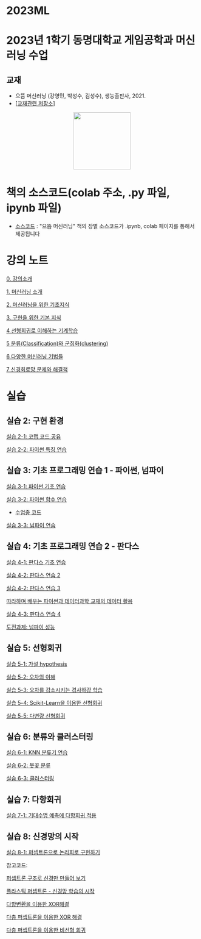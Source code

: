 # 2023ML

# 2023년 1학기 동명대학교 게임공학과 머신러닝 수업

## 교재 

 * 으뜸 머신러닝 (강영민, 박성수, 김성수), 생능출판사, 2021.
 * [[교재관련 저장소]](http://github.com/dknife/ML)
<p align="center">
  <img src="https://github.com/dknife/ML/raw/main/image/PrimeML_cover.png" width=150px>
</p>

# 책의 소스코드(colab 주소, .py 파일, ipynb 파일)
* [소스코드](https://github.com/dknife/ML/tree/main/Source/README.md)
: "으뜸 머신러닝" 책의 장별 소스코드가 .ipynb, colab 페이지를 통해서 제공됩니다


# 강의 노트

[0. 강의소개](https://github.com/dknife/2023ML/raw/main/LectureNotes/00_%EC%9C%BC%EB%9C%B8%20%EB%A8%B8%EC%8B%A0%EB%9F%AC%EB%8B%9D_%EA%B0%95%EC%9D%98%EC%9E%90%EC%95%88%EB%82%B4%EC%84%9C.pdf)

[1. 머신러닝 소개](https://github.com/dknife/2023ML/raw/main/LectureNotes/01%EC%9E%A5_%EB%A8%B8%EC%8B%A0%EB%9F%AC%EB%8B%9D%EC%9D%B4%EB%9E%80.pdf)

[2. 머신러닝을 위한 기초지식](https://github.com/dknife/2023ML/raw/main/LectureNotes/02%EC%9E%A5_%EB%A8%B8%EC%8B%A0%EB%9F%AC%EB%8B%9D%EC%9D%84%20%EC%9C%84%ED%95%9C%20%EA%B8%B0%EC%B4%88%EC%A7%80%EC%8B%9D.pdf)

[3. 구현을 위한 기본 지식](https://github.com/dknife/2023ML/raw/main/LectureNotes/03%EC%9E%A5_%EA%B5%AC%ED%98%84%EC%9D%84%EC%9C%84%ED%95%9C%20%EB%8F%84%EA%B5%AC.pdf)

[4 선형회귀로 이해하는 기계학습](https://github.com/dknife/2023ML/raw/main/LectureNotes/04%EC%9E%A5_%EC%84%A0%ED%98%95%20%ED%9A%8C%EA%B7%80%EB%A1%9C%20%EC%9D%B4%ED%95%B4%ED%95%98%EB%8A%94%20%EC%A7%80%EB%8F%84%ED%95%99%EC%8A%B5.pdf)

[5 분류(Classification)와 군집화(clustering)](https://github.com/dknife/2023ML/raw/main/LectureNotes/05%EC%9E%A5_%EB%B6%84%EB%A5%98%EC%99%80%20%EA%B5%B0%EC%A7%91%ED%99%94%EB%A1%9C%20%EC%9D%B4%ED%95%B4%ED%95%98%EB%8A%94%20%EC%A7%80%EB%8F%84%20%ED%95%99%EC%8A%B5%EA%B3%BC%20%EB%B9%84%EC%A7%80%EB%8F%84%20%ED%95%99%EC%8A%B5.pdf)

[6 다양한 머신러닝 기법들](https://github.com/dknife/2023ML/raw/main/LectureNotes/06%EC%9E%A5_%EB%8B%A4%EC%96%91%ED%95%9C%20%EB%A8%B8%EC%8B%A0%EB%9F%AC%EB%8B%9D%20%EA%B8%B0%EB%B2%95%EB%93%A4%20-%20%EB%8B%A4%ED%95%AD%20%ED%9A%8C%EA%B7%80%2C%20%EA%B2%B0%EC%A0%95%20%ED%8A%B8%EB%A6%AC%2C%20SVM.pdf)

[7 신경회로망 문제와 해결책](https://github.com/dknife/2023ML/raw/main/LectureNotes/07%EC%9E%A5_%EC%9D%B8%EA%B3%B5%20%EC%8B%A0%EA%B2%BD%EB%A7%9D%20%EA%B8%B0%EC%B4%88%20-%20%EB%AC%B8%EC%A0%9C%EC%99%80%20%EB%8F%8C%ED%8C%8C%EA%B5%AC.pdf)

# 실습

## 실습 2: 구현 환경

[실습 2-1: 코랩 코드 공유](https://colab.research.google.com/drive/1pcgCyfVX8YGnKpgDpxhEmKuDgm3qPeub)

[실습 2-2: 파이썬 특징 연습](https://colab.research.google.com/drive/1xbFIxM5iZfR57hFbPFgEkkIu2VssL67n?usp=sharing)

## 실습 3: 기초 프로그래밍 연습 1 - 파이썬, 넘파이

[실습 3-1: 파이썬 기초 연습](https://colab.research.google.com/drive/15NzDULQhNe93u1AbBuOdRVqTiebWhqnV)

[실습 3-2: 파이썬 함수 연습](https://github.com/dknife/2023ML/wiki/2023ML_Lec3PythonFunc)

- [수업중 코드](https://colab.research.google.com/drive/1H4l0pIyOlgS3JnkvP0N9BzEmtjFXZgPk#scrollTo=R_c2dcajXJ3p)

[실습 3-3: 넘파이 연습](https://colab.research.google.com/drive/1hFjSV4fFQIubbIiN-JW2qMLfYbxuMiw_)

## 실습 4: 기초 프로그래밍 연습 2 - 판다스

[실습 4-1: 판다스 기초 연습](https://colab.research.google.com/drive/1KyHDmRFakm7NVcFRaMKAI1AkIbsKJGhe)

[실습 4-2: 판다스 연습 2](https://colab.research.google.com/drive/1GuSvSDeaJh7cFGaLNBoaM9BDyhVWVNaS)

[실습 4-2: 판다스 연습 3](https://colab.research.google.com/drive/1CK2NqPPINi0xaUbatvo4DqTpkBJFImcf?usp=sharing)

[따라하며 배우는 파이썬과 데이터과학 교재의 데이터 활용](https://github.com/dongupak/DataSciPy/tree/master/data/csv)

[실습 4-3: 판다스 연습 4](https://colab.research.google.com/drive/1TtBYyDP5tQx2uxMNiruQehH26OKk-Vji?usp=sharing)

[도전과제: 넘파이 성능](https://colab.research.google.com/drive/1FyXOSMPf24qazcGGLj02cUqFnESzkzY7?usp=sharing)

## 실습 5: 선형회귀

[실습 5-1: 가설 hypothesis](https://colab.research.google.com/drive/1LxjtoN0zD3nHff1GWJqqrltIylwg4My9?usp=sharing)

[실습 5-2: 오차의 이해](https://colab.research.google.com/drive/1E3JMzAe9vB2NWfAfXS0JPiDuoD4lBAdX?usp=sharing)

[실습 5-3: 오차를 감소시키는 경사하강 학습](https://colab.research.google.com/drive/1Rn7fYEXxLLqKYo6fJNXkrt5H2ebbeeKA?usp=sharing)

[실습 5-4: Scikit-Learn을 이용한 선형회귀](https://colab.research.google.com/drive/1bAVB6vYHddEj40qbY16xc80fB0rFP-8-?usp=sharing)

[실습 5-5: 다변량 선형회귀](https://colab.research.google.com/drive/1xmGot-1jUy06ZTP_2h7Myt9ClsFZlFVp?usp=sharing)

## 실습 6: 분류와 클러스터링

[실습 6-1: KNN 분류기 연습](https://colab.research.google.com/drive/1u_Da6Ql028BN7vbmbk4pCiq53xBoT30F?usp=sharing)

[실습 6-2: 붓꽃 분류](https://colab.research.google.com/drive/1OMeZ3w7Ifl_XfX-8ONaUwrN0Ny9UQxZq?usp=sharing)

[실습 6-3: 클러스터링](https://colab.research.google.com/drive/1gZMDrA9o_-KOQ4OlzmZrru9Rp8yx7mkH?usp=sharing)


## 실습 7: 다항회귀

[실습 7-1: 기대수명 예측에 다항회귀 적용](https://colab.research.google.com/drive/1XVWwbb_OXZ66yDV-Cy74cCizCRtn3135?usp=sharing)

## 실습 8: 신경망의 시작

[실습 8-1: 퍼셉트론으로 논리회로 구현하기](https://colab.research.google.com/drive/11Wcwlxsy9FK2zUAWr5WaNJnlzYLhgU7Z?usp=sharing)


참고코드:

[퍼셉트론 구조로 신경만 만들어 보기](https://colab.research.google.com/drive/1oUmx21-Va07WFeFBcFEtLP-5JURznyM7?usp=sharing)

[플라스틱 퍼셉트론 - 신경망 학습의 시작](https://colab.research.google.com/drive/1ZQEtpJ96hoHjKIjEvJBxMPRy4f2UvNCx?usp=sharing)

[다항변환을 이용한 XOR해결](https://colab.research.google.com/drive/1Esi7BIPiDkXfZ3e9JaAQdiDLW5cUqUZa?usp=sharing)

[다층 퍼셉트론을 이용한 XOR 해결](https://colab.research.google.com/drive/1TZ8aJss20FuTM1CVx3mv1y5vWlxrHeMt#scrollTo=G8b_nvvWHI0E)

[다층 퍼셉트론을 이용한 비선형 회귀](https://colab.research.google.com/drive/1aAwqkqCPyTdzLuHe8PGZpLWXXiERvA4D?usp=sharing#scrollTo=SBSGIexHhRQw)
